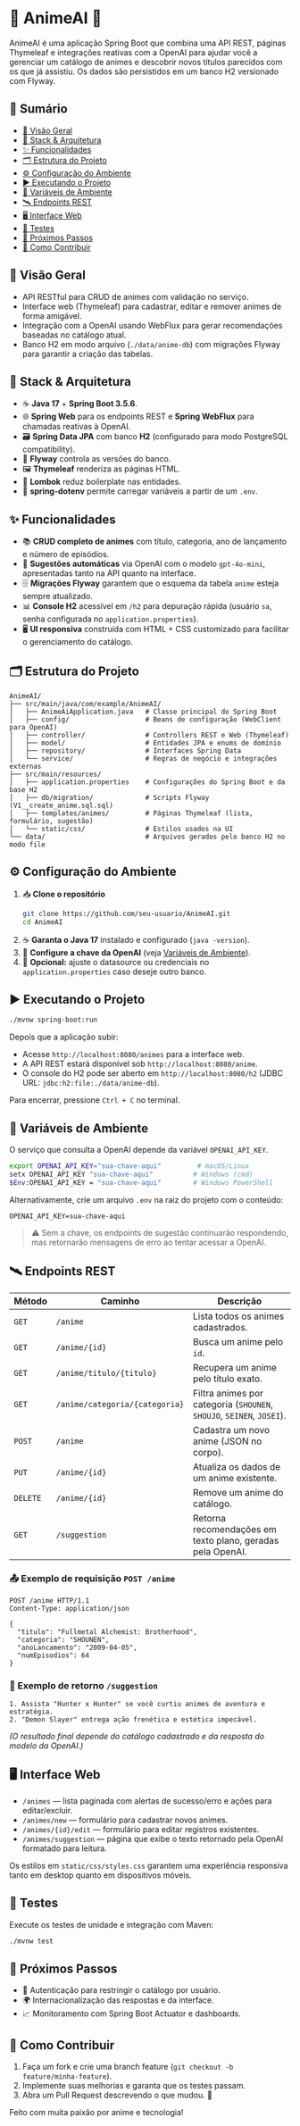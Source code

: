 # 🎌 AnimeAI 🤖

AnimeAI é uma aplicação Spring Boot que combina uma API REST, páginas Thymeleaf e integrações reativas com a OpenAI para ajudar você a gerenciar um catálogo de animes e descobrir novos títulos parecidos com os que já assistiu. Os dados são persistidos em um banco H2 versionado com Flyway.

## 🧭 Sumário
- [🔎 Visão Geral](#-visão-geral)
- [🧱 Stack & Arquitetura](#-stack--arquitetura)
- [✨ Funcionalidades](#-funcionalidades)
- [🗂️ Estrutura do Projeto](#️-estrutura-do-projeto)
- [⚙️ Configuração do Ambiente](#️-configuração-do-ambiente)
- [▶️ Executando o Projeto](#️-executando-o-projeto)
- [🔐 Variáveis de Ambiente](#-variáveis-de-ambiente)
- [🛰️ Endpoints REST](#️-endpoints-rest)
- [🖥️ Interface Web](#️-interface-web)
- [🧪 Testes](#-testes)
- [🚀 Próximos Passos](#-próximos-passos)
- [🤝 Como Contribuir](#-como-contribuir)

## 🔎 Visão Geral
- API RESTful para CRUD de animes com validação no serviço.
- Interface web (Thymeleaf) para cadastrar, editar e remover animes de forma amigável.
- Integração com a OpenAI usando WebFlux para gerar recomendações baseadas no catálogo atual.
- Banco H2 em modo arquivo (`./data/anime-db`) com migrações Flyway para garantir a criação das tabelas.

## 🧱 Stack & Arquitetura
- ☕ **Java 17** + **Spring Boot 3.5.6**.
- 🌐 **Spring Web** para os endpoints REST e **Spring WebFlux** para chamadas reativas à OpenAI.
- 🗃️ **Spring Data JPA** com banco **H2** (configurado para modo PostgreSQL compatibility).
- 🛫 **Flyway** controla as versões do banco.
- 🖼️ **Thymeleaf** renderiza as páginas HTML.
- 🧰 **Lombok** reduz boilerplate nas entidades.
- 🌱 **spring-dotenv** permite carregar variáveis a partir de um `.env`.

## ✨ Funcionalidades
- 📚 **CRUD completo de animes** com título, categoria, ano de lançamento e número de episódios.
- 🧠 **Sugestões automáticas** via OpenAI com o modelo `gpt-4o-mini`, apresentadas tanto na API quanto na interface.
- 🗄️ **Migrações Flyway** garantem que o esquema da tabela `anime` esteja sempre atualizado.
- 📊 **Console H2** acessível em `/h2` para depuração rápida (usuário `sa`, senha configurada no `application.properties`).
- 🖥️ **UI responsiva** construída com HTML + CSS customizado para facilitar o gerenciamento do catálogo.

## 🗂️ Estrutura do Projeto
```text
AnimeAI/
├── src/main/java/com/example/AnimeAI/
│   ├── AnimeAiApplication.java   # Classe principal do Spring Boot
│   ├── config/                   # Beans de configuração (WebClient para OpenAI)
│   ├── controller/               # Controllers REST e Web (Thymeleaf)
│   ├── model/                    # Entidades JPA e enums de domínio
│   ├── repository/               # Interfaces Spring Data
│   └── service/                  # Regras de negócio e integrações externas
├── src/main/resources/
│   ├── application.properties    # Configurações do Spring Boot e da base H2
│   ├── db/migration/             # Scripts Flyway (V1__create_anime.sql.sql)
│   ├── templates/animes/         # Páginas Thymeleaf (lista, formulário, sugestão)
│   └── static/css/               # Estilos usados na UI
└── data/                         # Arquivos gerados pelo banco H2 no modo file
```

## ⚙️ Configuração do Ambiente
1. 📥 **Clone o repositório**
   ```bash
   git clone https://github.com/seu-usuario/AnimeAI.git
   cd AnimeAI
   ```
2. ☕ **Garanta o Java 17** instalado e configurado (`java -version`).
3. 🔑 **Configure a chave da OpenAI** (veja [Variáveis de Ambiente](#-variáveis-de-ambiente)).
4. 🧪 **Opcional:** ajuste o datasource ou credenciais no `application.properties` caso deseje outro banco.

## ▶️ Executando o Projeto
```bash
./mvnw spring-boot:run
```

Depois que a aplicação subir:
- Acesse `http://localhost:8080/animes` para a interface web.
- A API REST estará disponível sob `http://localhost:8080/anime`.
- O console do H2 pode ser aberto em `http://localhost:8080/h2` (JDBC URL: `jdbc:h2:file:./data/anime-db`).

Para encerrar, pressione `Ctrl + C` no terminal.

## 🔐 Variáveis de Ambiente
O serviço que consulta a OpenAI depende da variável `OPENAI_API_KEY`.

```bash
export OPENAI_API_KEY="sua-chave-aqui"         # macOS/Linux
setx OPENAI_API_KEY "sua-chave-aqui"          # Windows (cmd)
$Env:OPENAI_API_KEY = "sua-chave-aqui"        # Windows PowerShell
```

Alternativamente, crie um arquivo `.env` na raiz do projeto com o conteúdo:

```
OPENAI_API_KEY=sua-chave-aqui
```

> ⚠️ Sem a chave, os endpoints de sugestão continuarão respondendo, mas retornarão mensagens de erro ao tentar acessar a OpenAI.

## 🛰️ Endpoints REST
| Método | Caminho | Descrição |
|--------|---------|-----------|
| `GET` | `/anime` | Lista todos os animes cadastrados. |
| `GET` | `/anime/{id}` | Busca um anime pelo `id`. |
| `GET` | `/anime/titulo/{titulo}` | Recupera um anime pelo título exato. |
| `GET` | `/anime/categoria/{categoria}` | Filtra animes por categoria (`SHOUNEN`, `SHOUJO`, `SEINEN`, `JOSEI`). |
| `POST` | `/anime` | Cadastra um novo anime (JSON no corpo). |
| `PUT` | `/anime/{id}` | Atualiza os dados de um anime existente. |
| `DELETE` | `/anime/{id}` | Remove um anime do catálogo. |
| `GET` | `/suggestion` | Retorna recomendações em texto plano, geradas pela OpenAI. |

### 📤 Exemplo de requisição `POST /anime`
```http
POST /anime HTTP/1.1
Content-Type: application/json

{
  "titulo": "Fullmetal Alchemist: Brotherhood",
  "categoria": "SHOUNEN",
  "anoLancamento": "2009-04-05",
  "numEpisodios": 64
}
```

### 🤖 Exemplo de retorno `/suggestion`
```text
1. Assista "Hunter x Hunter" se você curtiu animes de aventura e estratégia.
2. "Demon Slayer" entrega ação frenética e estética impecável.
```
*(O resultado final depende do catálogo cadastrado e da resposta do modelo da OpenAI.)*

## 🖥️ Interface Web
- `/animes` — lista paginada com alertas de sucesso/erro e ações para editar/excluir.
- `/animes/new` — formulário para cadastrar novos animes.
- `/animes/{id}/edit` — formulário para editar registros existentes.
- `/animes/suggestion` — página que exibe o texto retornado pela OpenAI formatado para leitura.

Os estilos em `static/css/styles.css` garantem uma experiência responsiva tanto em desktop quanto em dispositivos móveis.

## 🧪 Testes
Execute os testes de unidade e integração com Maven:
```bash
./mvnw test
```

## 🚀 Próximos Passos
- 🔐 Autenticação para restringir o catálogo por usuário.
- 🌍 Internacionalização das respostas e da interface.
- 📈 Monitoramento com Spring Boot Actuator e dashboards.

## 🤝 Como Contribuir
1. Faça um fork e crie uma branch feature (`git checkout -b feature/minha-feature`).
2. Implemente suas melhorias e garanta que os testes passam.
3. Abra um Pull Request descrevendo o que mudou. 💬

Feito com muita paixão por anime e tecnologia!

